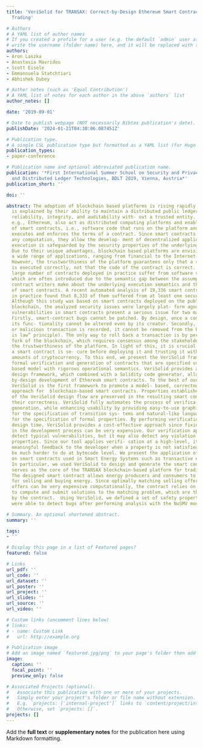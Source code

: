 ```yaml
---
title: 'VeriSolid for TRANSAX: Correct-by-Design Ethereum Smart Contracts for Energy
  Trading'

# Authors
# A YAML list of author names
# If you created a profile for a user (e.g. the default `admin` user at `content/authors/admin/`), 
# write the username (folder name) here, and it will be replaced with their full name and linked to their profile.
authors:
- Aron Laszka
- Anastasia Mavridou
- Scott Eisele
- Emmanouela Statchtiari
- Abhishek Dubey

# Author notes (such as 'Equal Contribution')
# A YAML list of notes for each author in the above `authors` list
author_notes: []

date: '2019-09-01'

# Date to publish webpage (NOT necessarily Bibtex publication's date).
publishDate: '2024-01-21T04:30:06.087451Z'

# Publication type.
# A single CSL publication type but formatted as a YAML list (for Hugo requirements).
publication_types:
- paper-conference

# Publication name and optional abbreviated publication name.
publication: '*First International Summer School on Security and Privacy for Blockchains
  and Distributed Ledger Technologies, BDLT 2019, Vienna, Austria*'
publication_short: ''

doi: ''

abstract: The adoption of blockchain based platforms is rising rapidly. Their popularity
  is explained by their ability to maintain a distributed public ledger, providing
  reliability, integrity, and auditability with- out a trusted entity. Recent platforms,
  e.g., Ethereum, also act as distributed computing platforms and enable the creation
  of smart contracts, i.e., software code that runs on the platform and automatically
  executes and enforces the terms of a contract. Since smart contracts can perform
  any computation, they allow the develop- ment of decentralized applications, whose
  execution is safeguarded by the security properties of the underlying platform.
  Due to their unique advantages, blockchain based platforms are envisioned to have
  a wide range of applications, ranging from financial to the Internet-of-Things.
  However, the trustworthiness of the platform guarantees only that a smart contract
  is executed correctly, not that the code of the contract is correct. In fact, a
  large number of contracts deployed in practice suffer from software vulnerabilities,
  which are often introduced due to the semantic gap between the assumptions that
  contract writers make about the underlying execution semantics and the actual semantics
  of smart contracts. A recent automated analysis of 19,336 smart contracts deployed
  in practice found that 8,333 of them suffered from at least one security issue.
  Although this study was based on smart contracts deployed on the public Ethereum
  blockchain, the analyzed security issues were largely plat- form agnostic.  Security
  vulnerabilities in smart contracts present a serious issue for two main reasons.
  Firstly, smart-contract bugs cannot be patched. By design, once a contract is deployed,
  its func- tionality cannot be altered even by its creator. Secondly, once a faulty
  or malicious transaction is recorded, it cannot be removed from the blockchain (“code
  is law” principle). The only way to roll back a transaction is by performing a hard
  fork of the blockchain, which requires consensus among the stakeholders and undermines
  the trustworthiness of the platform. In light of this, it is crucial to ensure that
  a smart contract is se- cure before deploying it and trusting it with significant
  amounts of cryptocurrency. To this end, we present the VeriSolid framework for the
  formal verification and generation of contracts that are specified using a transition-system
  based model with rigorous operational semantics. VeriSolid provides an end-to-end
  design framework, which combined with a Solidity code generator, allows the correct-
  by-design development of Ethereum smart contracts. To the best of our knowledge,
  VeriSolid is the first framework to promote a model- based, correctness-by-design
  approach for  blockchain-based smart contracts. Properties established at any step
  of the VeriSolid design flow are preserved in the resulting smart contracts, guaranteeing
  their correctness. VeriSolid fully automates the process of verifica- tion and code
  generation, while enhancing usability by providing easy-to-use graphical editors
  for the specification of transition sys- tems and natural-like language templates
  for the specification of formal properties. By performing verification early at
  design time, VeriSolid provides a cost-effective approach since fixing bugs later
  in the development process can be very expensive. Our verification approach can
  detect typical vulnerabilities, but it may also detect any violation of required
  properties. Since our tool applies verifi- cation at a high-level, it can provide
  meaningful feedback to the developer when a property is not satisfied, which would
  be much harder to do at bytecode level. We present the application of VeriSolid
  on smart contracts used in Smart Energy Systems such as transactive energy platforms.
  In particular, we used VeriSolid to design and generate the smart contract that
  serves as the core of the TRANSAX blockchain-based platform for trading energy futures.
  The designed smart contract allows energy producers and consumers to post offers
  for selling and buying energy. Since optimally matching selling offers with buying
  offers can be very expensive computationally, the contract relies on external solvers
  to compute and submit solutions to the matching problem, which are then checked
  by the contract.  Using VeriSolid, we defined a set of safety properties and we
  were able to detect bugs after performing analysis with the NuSMV model checker.

# Summary. An optional shortened abstract.
summary: ''

tags:
- ''

# Display this page in a list of Featured pages?
featured: false

# Links
url_pdf: ''
url_code: ''
url_dataset: ''
url_poster: ''
url_project: ''
url_slides: ''
url_source: ''
url_video: ''

# Custom links (uncomment lines below)
# links:
# - name: Custom Link
#   url: http://example.org

# Publication image
# Add an image named `featured.jpg/png` to your page's folder then add a caption below.
image:
  caption: ''
  focal_point: ''
  preview_only: false

# Associated Projects (optional).
#   Associate this publication with one or more of your projects.
#   Simply enter your project's folder or file name without extension.
#   E.g. `projects: ['internal-project']` links to `content/project/internal-project/index.md`.
#   Otherwise, set `projects: []`.
projects: []
---
```


Add the **full text** or **supplementary notes** for the publication here using Markdown formatting.
